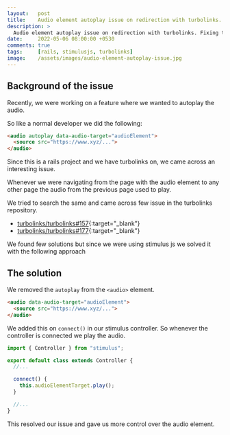```yaml
---
layout:   post
title:    Audio element autoplay issue on redirection with turbolinks.
description: >
  Audio element autoplay issue on redirection with turbolinks. Fixing the autoplay issue with Stimulus JS
date:     2022-05-06 08:00:00 +0530
comments: true
tags:     [rails, stimulusjs, turbolinks]
image:    /assets/images/audio-element-autoplay-issue.jpg
---
```


## Background of the issue

Recently, we were working on a feature where we wanted to autoplay the audio.

So like a normal developer we did the following:

```html
<audio autoplay data-audio-target="audioElement">
  <source src="https://www.xyz/...">
</audio>
```

Since this is a rails project and we have turbolinks on,
we came across an interesting issue.

Whenever we were navigating from the page with the audio element to any other page the audio from the previous page used to play.

We tried to search the same and came across few issue in the turbolinks repository.

- [turbolinks/turbolinks#157](https://github.com/turbolinks/turbolinks/issues/157){:target="_blank"}
- [turbolinks/turbolinks#177](https://github.com/turbolinks/turbolinks/issues/177){:target="_blank"}

We found few solutions but since we were using stimulus js we solved it with the following approach

<!--more-->

## The solution

We removed the `autoplay` from the `<audio>` element.

```html
<audio data-audio-target="audioElement">
  <source src="https://www.xyz/...">
</audio>
```

We added this on `connect()` in our stimulus controller. So whenever the controller is connected we play the audio.

```javascript
import { Controller } from "stimulus";

export default class extends Controller {
  //...

  connect() {
    this.audioElementTarget.play();
  }

  //...
}
```

This resolved our issue and gave us more control over the audio element.
